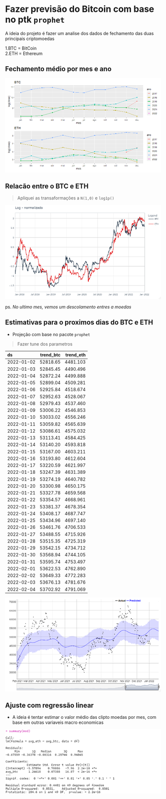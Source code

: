 
# Fazer previsão do Bitcoin com base no ptk `prophet`

A ideia do projeto é fazer um analise dos dados de fechamento das duas principais criptomoedas

1.BTC = BitCoin  
2.ETH = Ethereum 

## Fechamento médio por mes e ano
![fonte:Yahoo Financias](img/plot_mes_ano.png)

## Relacão entre o BTC e ETH
> Apliquei as transaformações a `N(1,0)` e `log1p()`

![Gráfico 1](img/BTCxETH.png)

ps. *No ultimo mes, vemos um descolamento entres a moedas*


## Estimativas para o proximos dias do BTC e ETH

* Projeção com base no pacote `prophet`
> Fazer tune dos parametros

|ds         | trend_btc| trend_eth|
|:----------|---------:|---------:|
|2022-01-02 |  52818.65|  4481.103|
|2022-01-03 |  52845.45|  4490.496|
|2022-01-04 |  52872.24|  4499.888|
|2022-01-05 |  52899.04|  4509.281|
|2022-01-06 |  52925.84|  4518.674|
|2022-01-07 |  52952.63|  4528.067|
|2022-01-08 |  52979.43|  4537.460|
|2022-01-09 |  53006.22|  4546.853|
|2022-01-10 |  53033.02|  4556.246|
|2022-01-11 |  53059.82|  4565.639|
|2022-01-12 |  53086.61|  4575.032|
|2022-01-13 |  53113.41|  4584.425|
|2022-01-14 |  53140.20|  4593.818|
|2022-01-15 |  53167.00|  4603.211|
|2022-01-16 |  53193.80|  4612.604|
|2022-01-17 |  53220.59|  4621.997|
|2022-01-18 |  53247.39|  4631.389|
|2022-01-19 |  53274.19|  4640.782|
|2022-01-20 |  53300.98|  4650.175|
|2022-01-21 |  53327.78|  4659.568|
|2022-01-22 |  53354.57|  4668.961|
|2022-01-23 |  53381.37|  4678.354|
|2022-01-24 |  53408.17|  4687.747|
|2022-01-25 |  53434.96|  4697.140|
|2022-01-26 |  53461.76|  4706.533|
|2022-01-27 |  53488.55|  4715.926|
|2022-01-28 |  53515.35|  4725.319|
|2022-01-29 |  53542.15|  4734.712|
|2022-01-30 |  53568.94|  4744.105|
|2022-01-31 |  53595.74|  4753.497|
|2022-02-01 |  53622.53|  4762.890|
|2022-02-02 |  53649.33|  4772.283|
|2022-02-03 |  53676.13|  4781.676|
|2022-02-04 |  53702.92|  4791.069|

![Estimativas para janeiro](img/Btc_projecao.png)



## Ajuste com regressão linear

* A ideia é tentar estimar o valor médio das clipto moedas por mes, com base em outras variaveis macro economicas 

![Exmplo](img/ex_mod.png)
